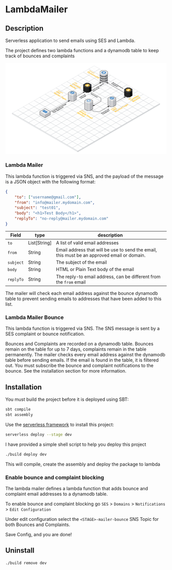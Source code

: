 LambdaMailer
============

Description
-----------

Serverless application to send emails using SES and Lambda.

The project defines two lambda functions and a dynamodb table to keep track of bounces and complaints

![Serverless Lambda Mailer](docs/img/ServerlessLambdaMailer.png)

### Lambda Mailer
This lambda function is triggered via SNS, and the payload of the message is
a JSON object with the following format:

```json
{
    "to": ["username@gmail.com"],
    "from": "info@mailer.mydomain.com",
    "subject": "test01",
    "body": "<h1>Test Body</h1>",
    "replyTo": "no-reply@mailer.mydomain.com"
}
```

| Field     | type         | description                                                                                 |
|-----------|--------------|---------------------------------------------------------------------------------------------|
| `to`      | List\[String\] | A list of valid email addresses                                                             |
| `from`    | String       | Email address that will be use to send the email, this must be an approved email or domain. |
| `subject` | String       | The subject of the email                                                                    |
| `body`    | String       | HTML or Plain Text body of the email                                                        |
| `replyTo` | String       | The reply-to email address, can be different from the `from` email                          |


The mailer will check each email address against the bounce dynamodb table to prevent sending emails to
addresses that have been added to this list.

### Lambda Mailer Bounce
This lambda function is triggered via SNS. The SNS message is sent by a SES
complaint or bounce notification.

Bounces and Complaints are recorded on a dynamodb table. Bounces remain on
the table for up to 7 days, complaints remain in the table permanently.
The mailer checks every email address against the dynamodb table before sending
emails. If the email is found in the table, it is filtered out.
You must subscribe the bounce and complaint notifications to the bounce. See the installation section
for more information.

Installation
------------
You must build the project before it is deployed using SBT:
```bash
sbt compile
sbt assembly
```

Use the [serverless framework](https://serverless.com/) to install this project:
```bash
serverless deploy --stage dev
```

I have provided a simple shell script to help you deploy this project
```bash
./build deploy dev
```

This will compile, create the assembly and deploy the package to lambda

### Enable bounce and complaint blocking
The lambda mailer defines a lambda function that adds bounce and complaint email addresses
to a dynamodb table.

To enable bounce and complaint blocking go `SES` > `Domains` > `Notifications` > `Edit Configuration`

Under edit configuration select the `<STAGE>-mailer-bounce` SNS Topic for both Bounces and Complaints.

Save Config, and you are done!

Uninstall
---------
```bash
./build remove dev
```
